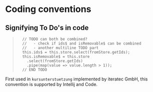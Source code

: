 # Coding conventions

## Signifying To Do's in code

>```
>   // TODO can both be combined?
>   //   - check if ids$ and isRemovable$ can be combined
>   //   - another multiline TODO part
>   this.ids$ = this.store.select(fromStore.getIds);
>   this.isRemovable$ = this.store
>     .select(fromStore.getIds)
>     .pipe(map(value => value.length > 1));
>   // END TODO
>```

First used in `kursunterstuetzung` implemented by iteratec GmbH, this convention is supported by Intellij and Code.
